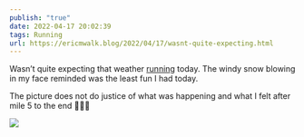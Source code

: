 ```yaml
---
publish: "true"
date: 2022-04-17 20:02:39
tags: Running
url: https://ericmwalk.blog/2022/04/17/wasnt-quite-expecting.html
---
```


Wasn’t quite expecting that weather [running](http://www.strava.com/activities/6998845701) today. The windy snow blowing in my face reminded was the least fun I had today.

The picture does not do justice of what was happening and what I felt after mile 5 to the end 🥶🤦‍♂️


![](https://ericmwalk.blog/uploads/2022/52e81c3fb5.jpg)